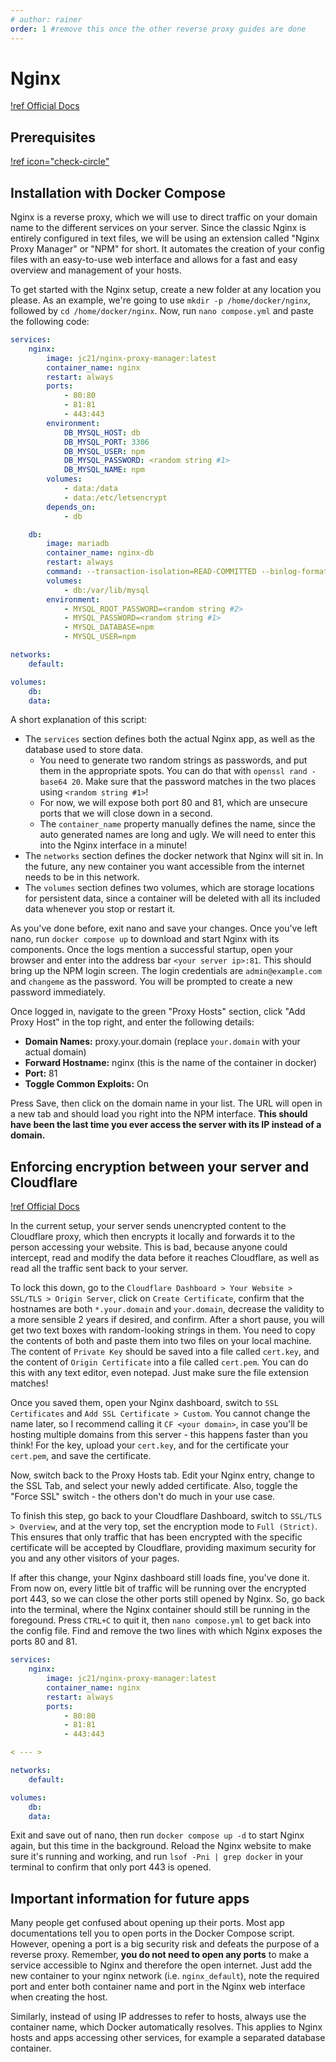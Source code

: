 ```yaml
---
# author: rainer
order: 1 #remove this once the other reverse proxy guides are done
---
```

# Nginx

[!ref Official Docs](https://nginxproxymanager.com/guide/#quick-setup)

## Prerequisites

[!ref icon="check-circle"](../2-docker-setup.md)

## Installation with Docker Compose

Nginx is a reverse proxy, which we will use to direct traffic on your domain name to the different services on your server. Since the classic Nginx is entirely configured in text files, we will be using an extension called "Nginx Proxy Manager" or "NPM" for short. It automates the creation of your config files with an easy-to-use web interface and allows for a fast and easy overview and management of your hosts.

To get started with the Nginx setup, create a new folder at any location you please. As an example, we're going to use `mkdir -p /home/docker/nginx`, followed by `cd /home/docker/nginx`. Now, run `nano compose.yml` and paste the following code:

```yml compose.yml
services:
	nginx:
		image: jc21/nginx-proxy-manager:latest
		container_name: nginx 
		restart: always
		ports:
			- 80:80
			- 81:81
			- 443:443
		environment:
			DB_MYSQL_HOST: db
			DB_MYSQL_PORT: 3306
			DB_MYSQL_USER: npm
			DB_MYSQL_PASSWORD: <random string #1>
			DB_MYSQL_NAME: npm
		volumes:
			- data:/data
			- data:/etc/letsencrypt
		depends_on:
			- db

	db:
		image: mariadb
		container_name: nginx-db
		restart: always
		command: --transaction-isolation=READ-COMMITTED --binlog-format=ROW --innodb-file-per-table=1 --skip-innodb-read-only-compressed
		volumes:
			- db:/var/lib/mysql
		environment:
			- MYSQL_ROOT_PASSWORD=<random string #2>
			- MYSQL_PASSWORD=<random string #1>
			- MYSQL_DATABASE=npm
			- MYSQL_USER=npm

networks:
	default:

volumes:
	db:
	data:
```

 A short explanation of this script:
 
 - The `services` section defines both the actual Nginx app, as well as the database used to store data.
   - You need to generate two random strings as passwords, and put them in the appropriate spots. You can do that with `openssl rand -base64 20`. Make sure that the password matches in the two places using `<random string #1>`! 
   - For now, we will expose both port 80 and 81, which are unsecure ports that we will close down in a second.
   - The `container_name` property manually defines the name, since the auto generated names are long and ugly. We will need to enter this into the Nginx interface in a minute!
 - The `networks` section defines the docker network that Nginx will sit in. In the future, any new container you want accessible from the internet needs to be in this network.
 - The `volumes` section defines two volumes, which are storage locations for persistent data, since a container will be deleted with all its included data whenever you stop or restart it.

As you've done before, exit nano and save your changes. Once you've left nano, run `docker compose up` to download and start Nginx with its components. Once the logs mention a successful startup, open your browser and enter into the address bar `<your server ip>:81`. This should bring up the NPM login screen. The login credentials are `admin@example.com` and `changeme` as the password. You will be prompted to create a new password immediately.

Once logged in, navigate to the green "Proxy Hosts" section, click "Add Proxy Host" in the top right, and enter the following details:

- **Domain Names:** proxy.your.domain (replace `your.domain` with your actual domain)
- **Forward Hostname:** nginx (this is the name of the container in docker)
- **Port:** 81
- **Toggle Common Exploits:** On

Press Save, then click on the domain name in your list. The URL will open in a new tab and should load you right into the NPM interface. **This should have been the last time you ever access the server with its IP instead of a domain.** 

## Enforcing encryption between your server and Cloudflare

[!ref Official Docs](https://developers.cloudflare.com/ssl/origin-configuration/origin-ca/)

In the current setup, your server sends unencrypted content to the Cloudflare proxy, which then encrypts it locally and forwards it to the person accessing your website. This is bad, because anyone could intercept, read and modify the data before it reaches Cloudflare, as well as read all the traffic sent back to your server. 

To lock this down, go to the `Cloudflare Dashboard > Your Website > SSL/TLS > Origin Server`, click on `Create Certificate`, confirm that the hostnames are both `*.your.domain` and `your.domain`, decrease the validity to a more sensible 2 years if desired, and confirm. After a short pause, you will get two text boxes with random-looking strings in them. You need to copy the contents of both and paste them into two files on your local machine. The content of `Private Key` should be saved into a file called `cert.key`, and the content of `Origin Certificate` into a file called `cert.pem`. You can do this with any text editor, even notepad. Just make sure the file extension matches!

Once you saved them, open your Nginx dashboard, switch to `SSL Certificates` and `Add SSL Certificate > Custom`. You cannot change the name later, so I recommend calling it `CF <your domain>`, in case you'll be hosting multiple domains from this server - this happens faster than you think! For the key, upload your `cert.key`, and for the certificate your `cert.pem`, and save the certificate.

Now, switch back to the Proxy Hosts tab. Edit your Nginx entry, change to the SSL Tab, and select your newly added certificate. Also, toggle the "Force SSL" switch - the others don't do much in your use case.

To finish this step, go back to your Cloudflare Dashboard, switch to `SSL/TLS > Overview`, and at the very top, set the encryption mode to `Full (Strict)`. This ensures that only traffic that has been encrypted with the specific certificate will be accepted by Cloudflare, providing maximum security for you and any other visitors of your pages.

If after this change, your Nginx dashboard still loads fine, you've done it. From now on, every little bit of traffic will be running over the encrypted port 443, so we can close the other ports still opened by Nginx. So, go back into the terminal, where the Nginx container should still be running in the foregound. Press `CTRL+C` to quit it, then `nano compose.yml` to get back into the config file. Find and remove the two lines with which Nginx exposes the ports 80 and 81.

```yml #7-8 compose.yml
services:
	nginx:
		image: jc21/nginx-proxy-manager:latest
		container_name: nginx 
		restart: always
		ports:
			- 80:80
			- 81:81
			- 443:443

< --- >

networks:
	default:

volumes:
	db:
	data:
```

Exit and save out of nano, then run `docker compose up -d` to start Nginx again, but this time in the background. Reload the Nginx website to make sure it's running and working, and run `lsof -Pni | grep docker` in your terminal to confirm that only port 443 is opened.

## Important information for future apps

Many people get confused about opening up their ports. Most app documentations tell you to open ports in the Docker Compose script. However, opening a port is a big security risk and defeats the purpose of a reverse proxy. Remember, **you do not need to open any ports** to make a service accessible to Nginx and therefore the open internet. Just add the new container to your nginx network (i.e. `nginx_default`), note the required port and enter both container name and port in the Nginx web interface when creating the host.

Similarly, instead of using IP addresses to refer to hosts, always use the container name, which Docker automatically resolves. This applies to Nginx hosts and apps accessing other services, for example a separated database container.